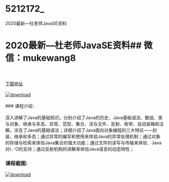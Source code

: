 # 5212172_
2020最新—杜老师JavaSE资料
# 2020最新—杜老师JavaSE资料## 微信：mukewang8
<br/></br>[下载地址](http://www.36tz.cn/article/5212172 "下载地址")
<br/></br>[![download](http://36tz.cn/muke_img/2020_04_2-60.png "下载地址")](http://www.36tz.cn/article/5212172 "下载地址")
<br/></br>### 课程介绍:<br/></br>深入讲解了Java的基础知识。分别介绍了Java的历史、Java基础语法、数组、类与对象、继承与多态、异常、范型、集合、流与文件、反射、枚举、自动装箱和注解。涉及了Java的基础语法；详细介绍了Java面向对象编程的三大特征——封装、继承和多态；通过异常的编写和使用来体验Java的异常处理机制；通过对象的存储与检索来体验Java集合的强大功能；通过文件的读写与传输来体验．Java对I／O的支持；通过反射机制的讲解来体验Java语言的动态特性；

### 课程截图:
[![download](http://36tz.cn/muke_img/2020_04_1-91.png "下载地址")](http://www.36tz.cn/article/5212172 "下载地址")
